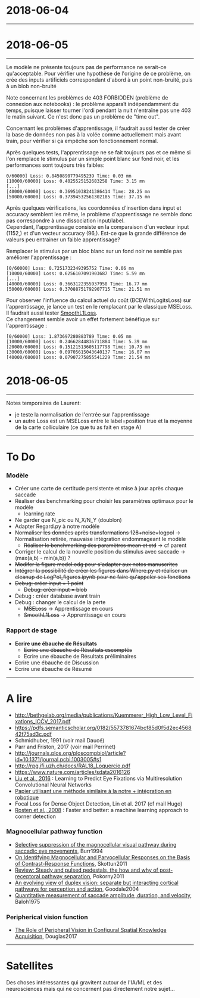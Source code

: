 # 2018-06-04
---

# 2018-06-05
---
Le modèle ne présente toujours pas de performance ne serait-ce qu'acceptable. Pour vérifier une hypothèse de l'origine de ce problème, on crée des inputs artificiels correspondant d'abord à un point non-bruité, puis à un blob non-bruité

Note concernant les problèmes de 403 FORBIDDEN (problème de connexion aux notebooks) : le problème apparaît indépendamment du temps, puisque laisser tourner l'ordi pendant la nuit n'entraîne pas une 403 le matin suivant. Ce n'est donc pas un problème de "time out".

Concernant les problèmes d'apprentissage, il faudrait aussi tester de créer la base de données non pas à la volée comme actuellement mais avant train, pour vérifier si ça empêche son fonctionnement normal.

Après quelques tests, l'apprentissage ne se fait toujours pas et ce même si l'on remplace le stimulus par un simple point blanc sur fond noir, et les performances sont toujours très faibles:

    0/60000] Loss: 0.8450890779495239 Time: 0.03 mn
    [10000/60000] Loss: 0.4025525152683258 Time: 3.15 mn
    [...]
    [40000/60000] Loss: 0.36951038241386414 Time: 28.25 mn
    [50000/60000] Loss: 0.37394532561302185 Time: 37.15 mn

Après quelques vérifications, les coordonnées d'insertion dans input et accuracy semblent les même, le problème d'apprentissage ne semble donc pas correspondre à une dissociation input/label.  
Cependant, l'apprentissage consiste en la comparaison d'un vecteur input (1152,) et d'un vecteur accuracy  (96,).  Est-ce que la grande différence de valeurs peu entrainer un faible apprentissage?  

Remplacer le stimulus par un bloc blanc sur un fond noir ne semble pas améliorer l'apprentissage :

    [0/60000] Loss: 0.7251732349395752 Time: 0.06 mn
    [10000/60000] Loss: 0.6256107091903687 Time: 5.59 mn
    [...]
    [40000/60000] Loss: 0.3663122355937958 Time: 16.77 mn
    [50000/60000] Loss: 0.37088751792907715 Time: 21.51 mn

Pour observer l'influence du calcul actuel du coût (BCEWithLogitsLoss) sur l'apprentissage, je lance un test en le remplacant par le classique MSELoss. Il faudrait aussi tester [SmoothL1Loss](https://pytorch.org/docs/stable/nn.html?highlight=loss#torch.nn.SmoothL1Loss).  
Ce changement semble avoir un effet fortement bénéfique sur l'apprentissage :

    [0/60000] Loss: 1.873697280883789 Time: 0.05 mn
    [10000/60000] Loss: 0.24662844836711884 Time: 5.39 mn
    [20000/60000] Loss: 0.15121513605117798 Time: 10.73 mn
    [30000/60000] Loss: 0.09705615043640137 Time: 16.07 mn
    [40000/60000] Loss: 0.07907275855541229 Time: 21.54 mn


# 2018-06-05
---

Notes temporaires de Laurent:
- je teste la normalisation de l'entrée sur l'apprentissage
- un autre Loss est un MSELoss entre le label=position true et la moyenne de la carte colliculaire (ce que tu as fait en stage A)

---
# To Do

### Modèle
+ Créer une carte de certitude persistente et mise à jour après chaque saccade
+ Réaliser des benchmarking pour choisir les paramètres optimaux pour le modèle
    + learning rate
+ Ne garder que N_pic ou N_X/N_Y (doublon)
+ Adapter Regard.py à notre modèle
+ ~~Normaliser les données après transformations 128+noise+logpol~~ -> Normalisation retirée, mauvaise intégration endommageant le modèle
    + ~~Réaliser le benchmarking des paramètres mean et std~~ -> cf parent
+ Corriger le calcul de la nouvelle position du stimulus avec saccade -> (max(a,b) - min(a,b)) ?
+ ~~Modifer la figure model.odg pour s'adapter aux notes manuscrites~~
+ ~~Intégrer la possibilité de créer les figures dans Where.py et réaliser un cleanup de LogPol_figures.ipynb pour ne faire qu'appeler ses fonctions~~
+ ~~Debug: créer input = 1 point~~
    + ~~Debug: créer input = blob~~
+ Debug : créer database avant train
+ Debug : changer le calcul de la perte
    + ~~MSELoss~~ -> Apprentissage en cours
    + ~~SmoothL1Loss~~ -> Apprentissage en cours

### Rapport de stage
+ **Ecrire une ébauche de Résultats**
    + ~~Ecrire une ébauche de Résultats escomptés~~
    + Ecrire une ébauche de Résultats préliminaires
+ Ecrire une ébauche de Discussion
+ Ecrire une ébauche de Résumé

---
# A lire
+ http://bethgelab.org/media/publications/Kuemmerer_High_Low_Level_Fixations_ICCV_2017.pdf
+ https://pdfs.semanticscholar.org/0182/5573781674bcf85d0f5d2ec456842f75ad3c.pdf
+ Schmidhuber, 1991 (voir mail Daucé)
+ Parr and Friston, 2017 (voir mail Perrinet)
+ http://journals.plos.org/ploscompbiol/article?id=10.1371/journal.pcbi.1003005#s1
+ http://rpg.ifi.uzh.ch/docs/RAL18_Loquercio.pdf
+ https://www.nature.com/articles/sdata2016126
+ [Liu et al., 2016](http://ieeexplore.ieee.org/document/7762165/?reload=true) : Learning to Predict Eye Fixations via Multiresolution Convolutional Neural Networks
+ [Papier utilisant une méthode similaire à la notre + intégration en robotique](https://www.researchgate.net/publication/220934961_Fast_Object_Detection_with_Foveated_Imaging_and_Virtual_Saccades_on_Resource_Limited_Robots)
+ Focal Loss for Dense Object Detection, Lin et al. 2017 (cf mail Hugo)
+ [Rosten et al., 2008](https://arxiv.org/abs/0810.2434) : Faster and better: a machine learning approach to corner detection
### Magnocellular pathway function  
+ [Selective suppression of the magnocellular visual pathway during saccadic eye movements](http://www.nature.com.lama.univ-amu.fr/articles/371511a0), Burr1994
+ [On Identifying Magnocellular and Parvocellular Responses on the Basis of Contrast-Response Functions](https://www.ncbi.nlm.nih.gov/pmc/articles/PMC3004196/), Skottun2011
+ [Review: Steady and pulsed pedestals, the how and why of post-receptoral pathway separation](http://jov.arvojournals.org/article.aspx?articleid=2191890), Pokorny2011
+ [An evolving view of duplex vision: separate but interacting cortical pathways for perception and action](http://www.sciencedirect.com/science/article/pii/S0959438804000340?via%3Dihub), Goodale2004
+ [Quantitative measurement of saccade amplitude, duration, and velocity](http://n.neurology.org/content/25/11/1065), Baloh1975
### Peripherical vision function
+ [The Role of Peripheral Vision in Configural Spatial Knowledge Acquisition](https://etd.ohiolink.edu/pg_10?0::NO:10:P10_ACCESSION_NUM:wright1496188017928082), Douglas2017

---
# Satellites
Des choses intéressantes qui gravitent autour de l'IA/ML et des neurosciences mais qui ne concernent pas directement notre sujet...

